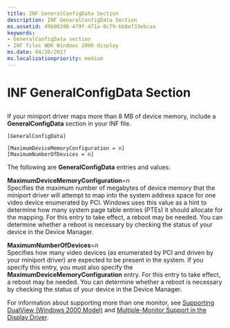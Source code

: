 ```yaml
---
title: INF GeneralConfigData Section
description: INF GeneralConfigData Section
ms.assetid: 49b00396-479f-471a-8c79-bb8ef33ebcaa
keywords:
- GeneralConfigData section
- INF files WDK Windows 2000 display
ms.date: 04/20/2017
ms.localizationpriority: medium
---
```


# INF GeneralConfigData Section


## <span id="ddk_inf_generalconfigdata_section_gg"></span><span id="DDK_INF_GENERALCONFIGDATA_SECTION_GG"></span>


If your miniport driver maps more than 8 MB of device memory, include a **GeneralConfigData** section in your INF file.

```inf
[GeneralConfigData]

[MaximumDeviceMemoryConfiguration = n]
[MaximumNumberOfDevices = n]
```

The following are **GeneralConfigData** entries and values:

<span id="MaximumDeviceMemoryConfiguration_n"></span><span id="maximumdevicememoryconfiguration_n"></span><span id="MAXIMUMDEVICEMEMORYCONFIGURATION_N"></span>**MaximumDeviceMemoryConfiguration**=*n*  
Specifies the maximum number of megabytes of device memory that the miniport driver will attempt to map into the system address space for one video device enumerated by PCI. Windows uses this value as a hint to determine how many system page table entries (PTEs) it should allocate for the mapping. For this entry to take effect, a reboot may be needed. You can determine whether a reboot is necessary by checking the status of your device in the Device Manager.

<span id="MaximumNumberOfDevices_n"></span><span id="maximumnumberofdevices_n"></span><span id="MAXIMUMNUMBEROFDEVICES_N"></span>**MaximumNumberOfDevices**=*n*  
Specifies how many video devices (as enumerated by PCI and driven by your miniport driver) are expected to be present in the system. If you specify this entry, you must also specify the **MaximumDeviceMemoryConfiguration** entry. For this entry to take effect, a reboot may be needed. You can determine whether a reboot is necessary by checking the status of your device in the Device Manager.

For information about supporting more than one monitor, see [Supporting DualView (Windows 2000 Model)](supporting-dualview--windows-2000-model-.md) and [Multiple-Monitor Support in the Display Driver](multiple-monitor-support-in-the-display-driver.md).









